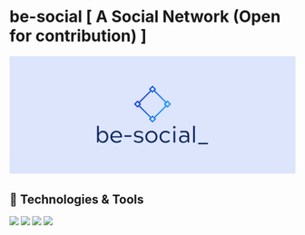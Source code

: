# be-social [ A Social Network (Open for contribution) ]

![Logo](https://github.com/Ashutosh00710/be-social_/blob/master/client/src/assets/cover.png)

## 🔧 Technologies & Tools

![](https://img.shields.io/badge/Code-JavaScript-informational?style=flat&logo=javascript&logoColor=white&color=2bbc8a)
![](https://img.shields.io/badge/Database-MongoDG-informational?style=flat&logo=mongodb&logoColor=white&color=2bbc8a)
![](https://img.shields.io/badge/Backend-Node.js-informational?style=flat&logo=node-dot-js&logoColor=white&color=2bbc8a)
![](https://img.shields.io/badge/Styling-MaterialUI-informational?style=flat&logo=material-ui&logoColor=white&color=2bbc8a)
